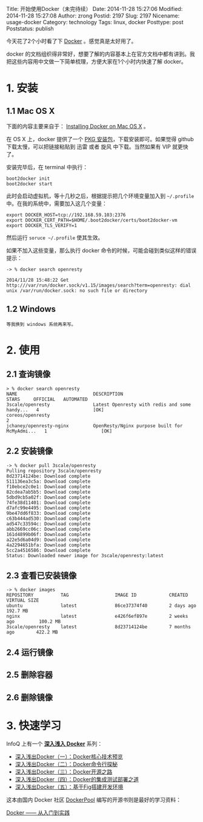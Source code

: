 Title: 开始使用Docker（未完待续）
Date: 2014-11-28 15:27:06
Modified: 2014-11-28 15:27:08
Author: zrong
Postid: 2197
Slug: 2197
Nicename: usage-docker
Category: technology
Tags: linux, docker
Posttype: post
Poststatus: publish

今天花了2个小时看了下 [Docker][1] 。感觉真是太好用了。

docker 的文档组织得非常好，想要了解的内容基本上在官方文档中都有讲到。我把这些内容用中文做一下简单梳理，方便大家在1个小时内快速了解 docker。

# 1. 安装

## 1.1 Mac OS X

下面的内容主要来自于： [Installing Docker on Mac OS X][2] 。

在 OS X 上，docker 提供了一个 [PKG 安装包][3]，下载安装即可。如果觉得 github 下载太慢，可以把链接粘贴到 迅雷 或者 旋风 中下载。当然如果有 VIP 就更快了。

安装完毕后，在 terminal 中执行：<!--more-->

	boot2docker init
	boot2docker start

此时会启动虚拟机，等十几秒之后，根据提示把几个环境变量加入到 `~/.profile` 中。在我的系统中，需要加入这几个变量：

	export DOCKER_HOST=tcp://192.168.59.103:2376
	export DOCKER_CERT_PATH=$HOME/.boot2docker/certs/boot2docker-vm
	export DOCKER_TLS_VERIFY=1

然后运行 `soruce ~/.profile` 使其生效。

如果不加入这些变量，那么执行 docker 命令的时候，可能会碰到类似这样的错误提示：

	-> % docker search openresty

	2014/11/28 15:48:22 Get http:///var/run/docker.sock/v1.15/images/search?term=openresty: dial unix /var/run/docker.sock: no such file or directory

## 1.2 Windows

	等我换到 windows 系统再来写。

# 2. 使用

## 2.1 查询镜像


	> % docker search openresty
	NAME                            DESCRIPTION                                     STARS     OFFICIAL   AUTOMATED
	3scale/openresty                Latest Openresty with redis and some handy...   4                    [OK]
	coreos/openresty                                                                2
	jchaney/openresty-nginx         OpenResty/Nginx purpose built for McMyAdmi...   1                    [OK]


## 2.2 安装镜像

	-> % docker pull 3scale/openresty
	Pulling repository 3scale/openresty
	8d23714124be: Download complete
	511136ea3c5a: Download complete
	f10ebce2c0e1: Download complete
	82cdea7ab5b5: Download complete
	5dbd9cb5a02f: Download complete
	74fe38d11401: Download complete
	d7afc99e4495: Download complete
	9be47dd6f833: Download complete
	c63b444ad530: Download complete
	ad547c33594c: Download complete
	abb2669cc06c: Download complete
	161d4899b06f: Download complete
	a22e5d6a04d9: Download complete
	4a2294651bfa: Download complete
	5cc2a4516586: Download complete
	Status: Downloaded newer image for 3scale/openresty:latest

## 2.3 查看已安装镜像

	-> % docker images
	REPOSITORY          TAG                 IMAGE ID            CREATED             VIRTUAL SIZE
	ubuntu              latest              86ce37374f40        2 days ago          192.7 MB
	nginx               latest              e426f6ef897e        2 weeks ago         100.2 MB
	3scale/openresty    latest              8d23714124be        7 months ago        422.2 MB

## 2.4 运行镜像

## 2.5 删除容器

## 2.6 删除镜像

# 3. 快速学习

InfoQ 上有一个 **[深入浅入 Docker][40]** 系列：

- [深入浅出Docker（一）：Docker核心技术预览][41]
- [深入浅出Docker（二）：Docker命令行探秘][42]
- [深入浅出Docker（三）：Docker开源之路][43]
- [深入浅出Docker（四）：Docker的集成测试部署之道][44]
- [深入浅出Docker（五）：基于Fig搭建开发环境][45]

这本由国内 Docker 社区 [DockerPool][4] 编写的开源书则是最好的学习资料：

[Docker —— 从入门到实践][50]


[1]: https://www.docker.com/
[2]: https://docs.docker.com/installation/mac/
[3]: https://github.com/boot2docker/osx-installer/releases/latest
[4]: http://www.dockerpool.com/
[40]: http://www.infoq.com/cn/dockerdeep/
[41]: http://www.infoq.com/cn/articles/docker-core-technology-preview
[42]: http://www.infoq.com/cn/articles/docker-command-line-quest
[43]: http://www.infoq.com/cn/articles/docker-open-source-road
[44]: http://www.infoq.com/cn/articles/docker-integrated-test-and-deployment
[45]: http://www.infoq.com/cn/articles/docker-build-development-environment-based-on-fig
[50]: http://yeasy.gitbooks.io/docker_practice/
